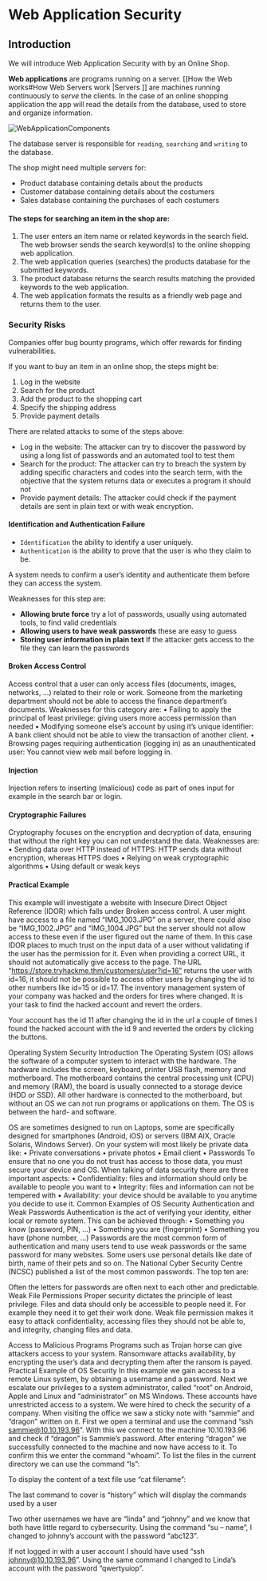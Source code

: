 
# Web Application Security 

## Introduction

We will introduce Web Application Security with by an Online Shop.

**Web applications** are programs running on a server. [[How the Web works#How Web Servers work |Servers ]] are machines running continuously to *serve* the clients. In the case of an online shopping application the app will read the details from the database, used to store and organize information.

![WebApplicationComponents](./images/WebApplicationComponents.svg)

The database server is responsible for `reading`, `searching` and `writing` to the database.

The shop might need multiple servers for:
- Product database containing details about the products
- Customer database containing details about the costumers
- Sales database containing the purchases of each costumers

#### The steps for searching an item in the shop are:
1. The user enters an item name or related keywords in the search field. The web browser sends the search keyword(s) to the online shopping web application.
2. The web application queries (searches) the products database for the submitted keywords.
3. The product database returns the search results matching the provided keywords to the web application.
4. The web application formats the results as a friendly web page and returns them to the user.


### Security Risks

Companies offer bug bounty programs, which offer rewards for finding vulnerabilities.

 If you want to buy an item in an online shop, the steps might be:
1. Log in the website
2. Search for the product
3. Add the product to the shopping cart
4. Specify the shipping address
5. Provide payment details

 There are related attacks to some of the steps above:
- Log in the website: The attacker can try to discover the password by using a long list of passwords and an automated tool to test them
- Search for the product: The attacker can try to breach the system by adding specific characters and codes into the search term, with the objective that the system returns data or executes a program it should not
- Provide payment details: The attacker could check if the payment details are sent in plain text or with weak encryption.

#### Identification and Authentication Failure
- `Identification` the ability to identify a user uniquely. 
- `Authentication` is the ability to prove that the user is who they claim to be.

A system needs to confirm a user’s identity and authenticate them before they can access the system.

 Weaknesses for this step are:
- **Allowing brute force** try a lot of passwords, usually using automated tools, to find valid credentials
- **Allowing users to have weak passwords** these are easy to guess
- **Storing user information in plain text** If the attacker gets access to the file they can learn the passwords 

#### Broken Access Control
Access control that a user can only access files (documents, images, networks, …) related to their role or work. Someone from the marketing department should not be able to access the finance department’s documents.
Weaknesses for this category are:
    • Failing to apply the principal of least privilege: giving users more access permission than needed
    • Modifying someone else’s account by using it’s unique identifier: A bank client should not be able to view the transaction of another client.
    • Browsing pages requiring authentication (logging in) as an unauthenticated user: You cannot view web mail before logging in.
    
#### Injection
Injection refers to inserting (malicious) code as part of ones input for example in the search bar or login.

#### Cryptographic Failures
Cryptography focuses on the encryption and decryption of data, ensuring that without the right key you can not understand the data.
Weaknesses are:
    • Sending data over HTTP instead of HTTPS: HTTP sends data without encryption, whereas HTTPS does
    • Relying on weak cryptographic algorithms
    • Using default or weak keys
    
#### Practical Example 
This example will investigate a website with Insecure Direct Object Reference (IDOR) which falls under Broken access control. A user might have access to a file named “IMG_1003.JPG” on a server, there could also be “IMG_1002.JPG” and “IMG_1004.JPG” but the server should not allow access to these even if the user figured out the name of them. In this case IDOR places to much trust on the input data of a user without validating if the user has the permission for it. 
Even when providing a correct URL, it should not automatically give access to the page. The URL “https://store.tryhackme.thm/customers/user?id=16” returns the user with id=16, it should not be possible to access other users by changing the id to other numbers like id=15 or id=17. 
The inventory management system of your company was hacked and the orders for tires where changed. It is your task to find the hacked account and revert the orders.


Your account has the id 11 after changing the id in the url a couple of times I found the hacked account with the id 9 and reverted the orders by clicking the buttons.

Operating System Security
Introduction
The Operating System (OS) allows the software of a computer system to interact with the hardware. 
The hardware includes the screen, keyboard, printer  USB flash, memory and motherboard. The motherboard contains the central processing unit (CPU) and memory (RAM), the board is usually connected to a storage device (HDD or SSD). All other hardware is connected to the motherboard, but without an OS we can not run programs or applications on them. The OS is between the hard- and software.

OS are sometimes designed to run on Laptops, some are specifically designed for smartphones (Android, iOS) or servers (IBM AIX, Oracle Solaris, Windows Server). 
On your system will most likely be private data like:
    • Private conversations
    • private photos 
    • Email client
    • Passwords
To ensure that no one you do not trust has access to those data, you must secure your device and OS.
When talking of data security there are three important aspects:
    • Confidentiality: files and information should only be available to people you want to
    • Integrity: files and information can not be tempered with
    • Availability: your device should be available to you anytime you decide to use it.
 Common Examples of OS Security
Authentication and Weak Passwords
Authentication is the act of verifying your identity, either local or remote system. This can be achieved through:
    • Something you know (password, PIN, …)
    • Something you are (fingerprint)
    • Something you have (phone number, …)
Passwords are the most common form of authentication and many users tend to use weak passwords or the same password for many websites. Some users use personal details like date of birth, name of their pets and so on.
The National Cyber Security Centre (NCSC) published a list of the most common passwords. The top ten are:

Often the letters for passwords are often next to each other and predictable. 
Weak File Permissions
Proper security dictates the principle of least privilege. Files and data should only be accessible to people need it. For example they need it to get their work done. Weak file permission makes it easy to attack confidentiality, accessing files they should not be able to, and integrity, changing files and data.  

Access to Malicious Programs
Programs such as Trojan horse can give attackers access to your system. Ransomware attacks availability, by encrypting the user’s data and decrypting them after the ransom is payed. 
Practical Example of OS Security
In this example we gain access to a remote Linux system, by obtaining a username and a password. Next we escalate our privileges to a system administrator,  called “root” on Android, Apple and Linux and “administrator” on MS Windows. These accounts have unrestricted access to a system.
We were hired to check the security of a company. When visiting the office we saw a sticky note with “sammie” and “dragon” written on it. 
First we open a terminal and use the command “ssh sammie@10.10.193.96”. With this we connect to the machine 10.10.193.96 and check if “dragon” is Sammie’s password.
After entering “dragon” we successfully connected to the machine and now have access to it.
To confirm this we enter the command “whoami”.
To list the files in the current directory we can use the command “ls”:

To display the content of a text file use “cat filename”:


The last command to cover is “history” which will display the commands used by a user 



Two other usernames we have are “linda” and “johnny” and we know that both have little regard to cybersecurity.
Using the command “su – name”, I changed to johnny’s account with the password “abc123”.


If not logged in with a user account I should have used “ssh johnny@10.10.193.96”.  Using the same command I changed to Linda’s account with the password “qwertyuiop”.
